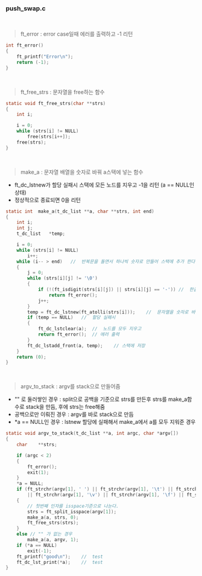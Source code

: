 
### push_swap.c

<br>

>ft_error : error case일때 에러를 출력하고 -1 리턴
``` c
int ft_error()
{
	ft_printf("Error\n");
	return (-1);
}
```

<br>

>ft_free_strs : 문자열을 free하는 함수
``` c
static void	ft_free_strs(char **strs)
{
	int	i;

	i = 0;
	while (strs[i] != NULL)
		free(strs[i++]);
	free(strs);
}
```

<br>

>make_a : 문자열 배열을 숫자로 바꿔 a스택에 넣는 함수
- ft_dc_lstnew가 할당 실패시 스택에 모든 노드를 지우고 -1을 리턴 (a == NULL인 상태)
- 정상적으로 종료되면 0을 리턴
``` c
static int	make_a(t_dc_list **a, char **strs, int end)
{
	int i;
	int j;
	t_dc_list	*temp;

	i = 0;
	while (strs[i] != NULL)
		i++;
	while (i-- > end)	//	반복문을 돌면서 하나씩 숫자로 만들어 스택에 추가 한다. (뒤부터 넣어야 방향이 맞음)
	{
		j = 0;
		while (strs[i][j] != '\0')
		{
			if (!(ft_isdigit(strs[i][j]) || strs[i][j] == '-'))	//	한글자씩 읽으며 숫자나 - 가 아닌경우 에러
				return ft_error();
			j++;
		}
		temp = ft_dc_lstnew(ft_atolli(strs[i]));	//	문자열을 숫자로 바꿔 새로운 노드 생성
		if (temp == NULL)	//	할당 실패시
		{
			ft_dc_lstclear(a);	//	노드를 모두 지우고
			return ft_error();	// 에러 출력
		}
		ft_dc_lstadd_front(a, temp);	// 스택에 저장
	}
	return (0);
}
```

<br>

>argv_to_stack : argv를 stack으로 만들어줌
- "" 로 둘러쌓인 경우 : split으로 공백을 기준으로 strs를 만든후 strs를 make_a함수로 stack을 만듬, 후에 strs는 free해줌
- 공백으로만 이뤄진 경우 : argv를 바로 stack으로 만듬
- *a == NULL인 경우 : lstnew 할당에 실패해서 make_a에서 a를 모두 지워준 경우
``` c
static void	argv_to_stack(t_dc_list **a, int argc, char *argv[])
{
	char	**strs;

	if (argc < 2)
	{
		ft_error();
		exit(1);
	}
	*a = NULL;
	if (ft_strchr(argv[1], ' ') || ft_strchr(argv[1], '\t') || ft_strchr(argv[1], '\n')
		|| ft_strchr(argv[1], '\v') || ft_strchr(argv[1], '\f') || ft_strchr(argv[1], '\r')) // "1 2 3 4 5" 인 경우
	{
		// 첫번째 인자를 isspace기준으로 나눈다.
		strs = ft_split_isspace(argv[1]);
		make_a(a, strs, 0);
		ft_free_strs(strs);
	}
	else // "" 가 없는 경우
		make_a(a, argv, 1);
	if (*a == NULL)
		exit(-1);
	ft_printf("good\n");	//	test
	ft_dc_lst_print(*a);	//	test
}
```

<br>